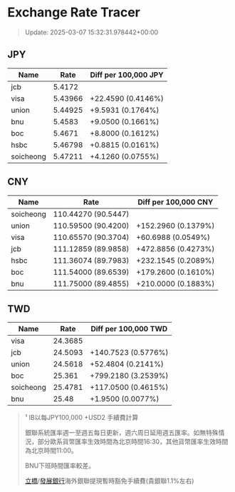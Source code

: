 # Exchange Rate Tracer

> Update: 2025-03-07 15:32:31.978442+00:00

## JPY

| Name      |    Rate | Diff per 100,000 JPY   |
|-----------|---------|------------------------|
| jcb       | 5.4172  |                        |
| visa      | 5.43966 | +22.4590 (0.4146%)     |
| union     | 5.44925 | +9.5931 (0.1764%)      |
| bnu       | 5.4583  | +9.0500 (0.1661%)      |
| boc       | 5.4671  | +8.8000 (0.1612%)      |
| hsbc      | 5.46798 | +0.8815 (0.0161%)      |
| soicheong | 5.47211 | +4.1260 (0.0755%)      |

## CNY

| Name      | Rate                | Diff per 100,000 CNY   |
|-----------|---------------------|------------------------|
| soicheong | 110.44270	(90.5447) |                        |
| union     | 110.59500	(90.4200) | +152.2960 (0.1379%)    |
| visa      | 110.65570	(90.3704) | +60.6988 (0.0549%)     |
| jcb       | 111.12859	(89.9858) | +472.8856 (0.4273%)    |
| hsbc      | 111.36074	(89.7983) | +232.1545 (0.2089%)    |
| boc       | 111.54000	(89.6539) | +179.2600 (0.1610%)    |
| bnu       | 111.75000	(89.4855) | +210.0000 (0.1883%)    |

## TWD

| Name      |    Rate | Diff per 100,000 TWD   |
|-----------|---------|------------------------|
| visa      | 24.3685 |                        |
| jcb       | 24.5093 | +140.7523 (0.5776%)    |
| union     | 24.5618 | +52.4804 (0.2141%)     |
| boc       | 25.361  | +799.2180 (3.2539%)    |
| soicheong | 25.4781 | +117.0500 (0.4615%)    |
| bnu       | 25.48   | +1.9500 (0.0077%)      |


> ¹ IB以每JPY100,000 +USD2 手續費計算
>
> 銀聯系統匯率週一至週五每日更新，週六周日延用週五匯率。如無特殊情況，部分歐系貨幣匯率生效時間為北京時間16:30，其他貨幣匯率生效時間為北京時間11:00。
>
> BNU下班時間匯率較差。
>
> [立橋](https://www.wlbank.com.mo/uploads/ueditor/file/20181211/1544536513900230.pdf)/[發展銀行](https://www.mdb.com.mo/Service_Charges_20230728.pdf)海外銀聯提現暫時豁免手續費(貴銀聯1.1%左右)

